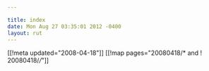 ```yaml
---

title: index
date: Mon Aug 27 03:35:01 2012 -0400
layout: rut
---
```


[[!meta updated="2008-04-18"]]
[[!map pages="20080418/* and ! 20080418/*/*"]]
